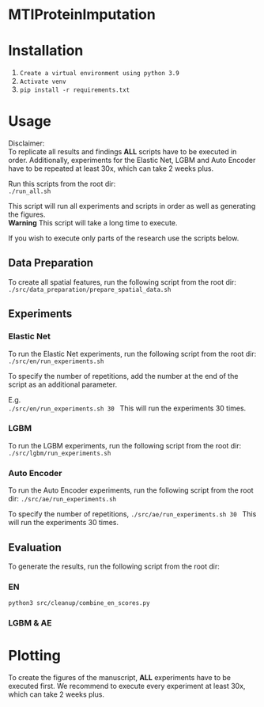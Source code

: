 # MTIProteinImputation

# Installation

1. ```Create a virtual environment using python 3.9```
2. ```Activate venv```
3. ```pip install -r requirements.txt```

# Usage

Disclaimer:  
To replicate all results and findings **ALL** scripts have to be executed in order.
Additionally, experiments for the Elastic Net, LGBM and Auto Encoder have to be repeated at least 30x, which can take 2 weeks plus.


Run this scripts from the root dir:  
```./run_all.sh```

This script will run all experiments and scripts in order as well as generating the figures.  
**Warning** This script will take a long time to execute.  


If you wish to execute only parts of the research use the scripts below.

## Data Preparation

To create all spatial features, run the following script from the root dir:
```./src/data_preparation/prepare_spatial_data.sh```


## Experiments

### Elastic Net
To run the Elastic Net experiments, run the following script from the root dir:
```./src/en/run_experiments.sh```

To specify the number of repetitions, 
add the number at the end of the script as an additional parameter.

E.g.  
```./src/en/run_experiments.sh 30 ```
This will run the experiments 30 times.

### LGBM
To run the LGBM experiments, run the following script from the root dir:
```./src/lgbm/run_experiments.sh```


### Auto Encoder
To run the Auto Encoder experiments, run the following script from the root dir:
```./src/ae/run_experiments.sh```

To specify the number of repetitions, 
```./src/ae/run_experiments.sh 30 ```
This will run the experiments 30 times.


## Evaluation

To generate the results, run the following script from the root dir: 

### EN
```python3 src/cleanup/combine_en_scores.py```

### LGBM & AE



# Plotting

To create the figures of the manuscript, **ALL** experiments have to be executed first.
We recommend to execute every experiment at least 30x, which can take 2 weeks plus.

